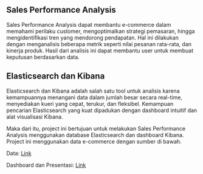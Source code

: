 ## **Sales Performance Analysis**
Sales Performance Analysis dapat membantu e-commerce dalam memahami perilaku customer, mengoptimalkan strategi pemasaran, hingga mengidentifikasi tren yang mendorong pendapatan. Hal ini dilakukan dengan menganalisis beberapa metrik seperti nilai pesanan rata-rata, dan kinerja produk. Hasil dari analisis ini dapat membantu user untuk membuat keputusan berdasarkan data.

## **Elasticsearch dan Kibana**
Elasticsearch dan Kibana adalah salah satu tool untuk analisis karena kemampuannya menangani data dalam jumlah besar secara real-time, menyediakan kueri yang cepat, terukur, dan fleksibel. Kemampuan pencarian Elasticsearch yang kuat dipadukan dengan dashboard intuitif dan alat visualisasi Kibana.

Maka dari itu, project ini bertujuan untuk melakukan Sales Performance Analysis menggunakan database Elasticsearch dan dashboard Kibana. Project ini menggunakan data e-commerce dengan sumber di bawah.

Data: [Link](https://www.kaggle.com/datasets/vivek468/superstore-dataset-final)

Dashboard dan Presentasi: [Link](https://drive.google.com/drive/folders/1zoSEYi5OpOShjWoOOCbGm4PMiHaALoc6?usp=sharing)

